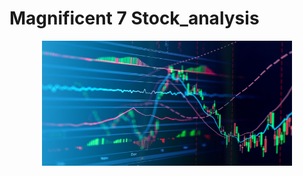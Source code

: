 # Magnificent 7 Stock_analysis

<p align="center">
<img src="https://github.com/SinaKeyhani/Stock_analysis/blob/main/close-up-of-stock-market-data-on-digital-display-1058454392-c48e2501742f4c21ad57c25d6a087bd0.jpg" alt="Project Image" width="400" height="200"/>
</p>


